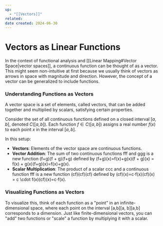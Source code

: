 ```yaml
---
up:
  - "[[Vectors]]"
related: 
date created: 2024-06-30
---
```

# Vectors as Linear Functions
In the context of functional analysis and [[Linear Mapping#Vector Space|vector spaces]], a continuous function can be thought of as a vector. 
	This might seem non-intuitive at first because we usually think of vectors as arrows in space with magnitude and direction. 
		However, the concept of a vector can be generalized to include functions.
### Understanding Functions as Vectors
 A vector space is a set of elements, called vectors, that can be added together and multiplied by scalars, satisfying certain properties.
 
Consider the set of all continuous functions defined on a closed interval $[a,b]$, denoted $C([a,b])$. 
	Each function $f \in C([a, b])$ assigns a real number $f(x)$ to each point $x$ in the interval $[a,b]$.

In this setup:
- **Vectors**: Elements of the vector space are continuous functions.
- **Vector Addition**: The sum of two continuous functions fff and ggg is a new function (f+g)(f + g)(f+g) defined by (f+g)(x)=f(x)+g(x)(f + g)(x) = f(x) + g(x)(f+g)(x)=f(x)+g(x).
- **Scalar Multiplication**: The product of a scalar ccc and a continuous function fff is a new function (cf)(cf)(cf) defined by (cf)(x)=c⋅f(x)(cf)(x) = c \cdot f(x)(cf)(x)=c⋅f(x).

### Visualizing Functions as Vectors
To visualize this, think of each function as a "point" in an infinite-dimensional space, where each point on the interval [a,b][a, b][a,b] corresponds to a dimension.
	Just like finite-dimensional vectors, you can "add" two functions or "scale" a function by multiplying it with a scalar.